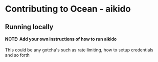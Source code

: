 # Contributing to Ocean - aikido

## Running locally

#### NOTE: Add your own instructions of how to run aikido

This could be any gotcha's such as rate limiting, how to setup credentials and so forth
